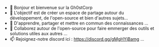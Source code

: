 - 👋 Bonjour et bienvenue sur la Gh0stCorp
- 👀 L'objectif est de créer un espace de partage autour du développement, de l'open-source et bien d'autres sujets...
- 🌱 D'apprendre, partager et mettre en commun des connaissances ...
- 💞️ Collaborez autour de l'open-source pour faire emmerger des outils et solutions utiles aux autres ...
- 📫 Rejoignez-notre discord ici : https://discord.gg/gMgHYjBamg ...

<!---
Gh0stCorp/Gh0stCorp is a ✨ special ✨ repository because its `README.md` (this file) appears on your GitHub profile.
You can click the Preview link to take a look at your changes.
--->
